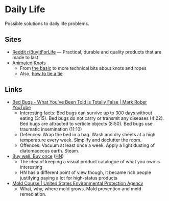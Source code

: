# Daily Life

Possible solutions to daily life problems.

## Sites

- [Reddit r/BuyItForLife](https://www.reddit.com/r/BuyItForLife/) — Practical,
  durable and quality products that are made to last
- [Animated Knots](https://www.animatedknots.com/)
  - From [the basic](https://www.animatedknots.com/basic-knots) to more
    technical bits about knots and ropes
  - Also,
    [how to tie a tie](https://www.animatedknots.com/how-to-tie-a-tie-necktie-knots)

## Links

- [Bed Bugs - What You've Been Told is Totally False | Mark Rober YouTube](https://www.youtube.com/watch?v=2JAOTJxYqh8)
  - Interesting facts: Bed bugs can survive up to 300 days without eating
    (3:15). Bed bugs do not carry or transmit any diseases (4:22). Bed bugs are
    attracted to verticle objects (8:50). Bed bugs use traumatic insemination
    (11:10)
  - Defences: Wrap the bed in a bag. Wash and dry sheets at a high temperature
    every week. Simplify and declutter the room.
  - Offences: Vacuum at least once a week. Apply a light dusting of diatomaceous
    earth. Steam.
- [Buy well. Buy once](https://fellow.ventures/buy-well-buy-once/)
  ([HN](https://news.ycombinator.com/item?id=36256517))
  - The idea of keeping a visual product catalogue of what you own is
    interesting
  - HN has a different point of view though, it became rich people justifying
    paying a lot for high-status products
- [Mold Course | United States Environmental Protection Agency](https://www.epa.gov/mold/mold-course-introduction)
  - What, why, where mold grows. Mold prevention and mold remediation.
